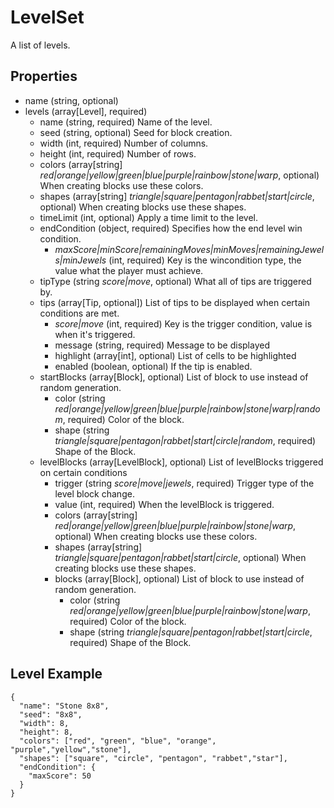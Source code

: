 # LevelSet
A list of levels.

## Properties

- name (string, optional)
- levels (array[Level], required)
  - name (string, required) Name of the level.
  - seed (string, optional) Seed for block creation.
  - width (int, required) Number of columns.
  - height (int, required) Number of rows.
  - colors (array[string] *red|orange|yellow|green|blue|purple|rainbow|stone|warp*, optional) When creating blocks use these colors.
  - shapes (array[string] *triangle|square|pentagon|rabbet|start|circle*, optional) When creating blocks use these shapes.
  - timeLimit (int, optional) Apply a time limit to the level.
  - endCondition (object, required) Specifies how the end level win condition.
    - *maxScore|minScore|remainingMoves|minMoves|remainingJewels|minJewels* (int, required) Key is the wincondition type, the value what the player must achieve.
  - tipType (string *score|move*, optional) What all of tips are triggered by.
  - tips (array[Tip, optional]) List of tips to be displayed when certain conditions are met.
    - *score|move* (int, required) Key is the trigger condition, value is when it's triggered.
    - message (string, required) Message to be displayed
    - highlight (array[int], optional) List of cells to be highlighted
    - enabled (boolean, optional) If the tip is enabled.
  - startBlocks (array[Block], optional) List of block to use instead of random generation.
    - color (string *red|orange|yellow|green|blue|purple|rainbow|stone|warp|random*, required) Color of the block.
    - shape (string *triangle|square|pentagon|rabbet|start|circle|random*, required) Shape of the Block.
  - levelBlocks (array[LevelBlock], optional) List of levelBlocks triggered on certain conditions
    - trigger (string *score|move|jewels*, required) Trigger type of the level block change.
    - value (int, required) When the levelBlock is triggered.
    - colors (array[string] *red|orange|yellow|green|blue|purple|rainbow|stone|warp*, optional) When creating blocks use these colors.
    - shapes (array[string] *triangle|square|pentagon|rabbet|start|circle*, optional) When creating blocks use these shapes.
    - blocks (array[Block], optional) List of block to use instead of random generation.
      - color (string *red|orange|yellow|green|blue|purple|rainbow|stone|warp*, required) Color of the block.
      - shape (string *triangle|square|pentagon|rabbet|start|circle*, required) Shape of the Block.



## Level Example

```
{
  "name": "Stone 8x8",
  "seed": "8x8",
  "width": 8,
  "height": 8,
  "colors": ["red", "green", "blue", "orange", "purple","yellow","stone"],
  "shapes": ["square", "circle", "pentagon", "rabbet","star"],
  "endCondition": {
    "maxScore": 50
  }
}
```
